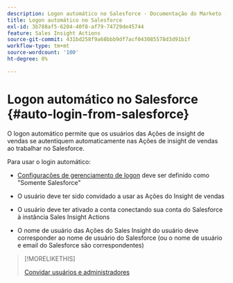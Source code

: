 ```yaml
---
description: Logon automático no Salesforce - Documentação do Marketo - Documentação do produto
title: Logon automático no Salesforce
exl-id: 3b788af5-6204-40f8-af79-74729de45744
feature: Sales Insight Actions
source-git-commit: 431bd258f9a68bbb9df7acf043085578d3d91b1f
workflow-type: tm+mt
source-wordcount: '100'
ht-degree: 0%

---
```


# Logon automático no Salesforce {#auto-login-from-salesforce}

O logon automático permite que os usuários das Ações de insight de vendas se autentiquem automaticamente nas Ações de insight de vendas ao trabalhar no Salesforce.

Para usar o login automático:

* [Configurações de gerenciamento de logon](/help/marketo/product-docs/marketo-sales-insight/actions/admin/login-management-settings.md) deve ser definido como &quot;Somente Salesforce&quot;

* O usuário deve ter sido convidado a usar as Ações do Insight de vendas

* O usuário deve ter ativado a conta conectando sua conta do Salesforce à instância Sales Insight Actions

* O nome de usuário das Ações do Sales Insight do usuário deve corresponder ao nome de usuário do Salesforce (ou o nome de usuário e email do Salesforce são correspondentes)

>[!MORELIKETHIS]
>
>[Convidar usuários e administradores](/help/marketo/product-docs/marketo-sales-insight/actions/admin/invite-users-and-admins.md)
